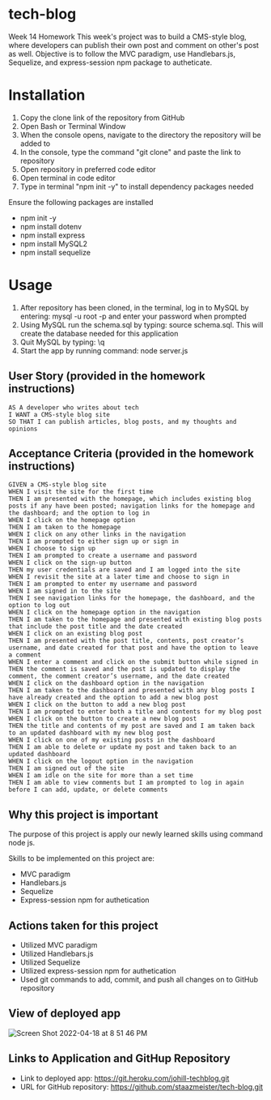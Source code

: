 # tech-blog
Week 14 Homework
This week's project was to build a CMS-style blog, where developers can publish their own post and comment on other's post as well. Objective is to follow the MVC paradigm, use Handlebars.js, Sequelize, and express-session npm package to autheticate.

# Installation
1. Copy the clone link of the repository from GitHub
2. Open Bash or Terminal Window
3. When the console opens, navigate to the directory the repository will be added to
4. In the console, type the command "git clone" and paste the link to repository
5. Open repository in preferred code editor
6. Open terminal in code editor
7. Type in terminal "npm init -y" to install dependency packages needed

  Ensure the following packages are installed
- npm init -y
- npm install dotenv
- npm install express
- npm install MySQL2
- npm install sequelize



# Usage
1. After repository has been cloned, in the terminal, log in to MySQL by entering: mysql -u root -p and enter your password when prompted
2. Using MySQL run the schema.sql by typing: source schema.sql. This will create the database needed for this application
3. Quit MySQL by typing: \q
4. Start the app by running command: node server.js


## User Story (provided in the homework instructions)
```
AS A developer who writes about tech
I WANT a CMS-style blog site
SO THAT I can publish articles, blog posts, and my thoughts and opinions
```
## Acceptance Criteria (provided in the homework instructions)
```
GIVEN a CMS-style blog site
WHEN I visit the site for the first time
THEN I am presented with the homepage, which includes existing blog posts if any have been posted; navigation links for the homepage and the dashboard; and the option to log in
WHEN I click on the homepage option
THEN I am taken to the homepage
WHEN I click on any other links in the navigation
THEN I am prompted to either sign up or sign in
WHEN I choose to sign up
THEN I am prompted to create a username and password
WHEN I click on the sign-up button
THEN my user credentials are saved and I am logged into the site
WHEN I revisit the site at a later time and choose to sign in
THEN I am prompted to enter my username and password
WHEN I am signed in to the site
THEN I see navigation links for the homepage, the dashboard, and the option to log out
WHEN I click on the homepage option in the navigation
THEN I am taken to the homepage and presented with existing blog posts that include the post title and the date created
WHEN I click on an existing blog post
THEN I am presented with the post title, contents, post creator’s username, and date created for that post and have the option to leave a comment
WHEN I enter a comment and click on the submit button while signed in
THEN the comment is saved and the post is updated to display the comment, the comment creator’s username, and the date created
WHEN I click on the dashboard option in the navigation
THEN I am taken to the dashboard and presented with any blog posts I have already created and the option to add a new blog post
WHEN I click on the button to add a new blog post
THEN I am prompted to enter both a title and contents for my blog post
WHEN I click on the button to create a new blog post
THEN the title and contents of my post are saved and I am taken back to an updated dashboard with my new blog post
WHEN I click on one of my existing posts in the dashboard
THEN I am able to delete or update my post and taken back to an updated dashboard
WHEN I click on the logout option in the navigation
THEN I am signed out of the site
WHEN I am idle on the site for more than a set time
THEN I am able to view comments but I am prompted to log in again before I can add, update, or delete comments
```

## Why this project is important
The purpose of this project is apply our newly learned skills using command node js.

Skills to be implemented on this project are:
- MVC paradigm
- Handlebars.js
- Sequelize
- Express-session npm for authetication

## Actions taken for this project
- Utilized MVC paradigm
- Utilized Handlebars.js
- Utilized Sequelize
- Utilized express-session npm for authetication
- Used git commands to add, commit, and push all changes on to GitHub repository

## View of deployed app
![Screen Shot 2022-04-18 at 8 51 46 PM](https://user-images.githubusercontent.com/94095220/163916762-117f00f8-b545-4f62-8196-1f13a84ab185.png)




## Links to Application and GitHup Repository
- Link to deployed app: https://git.heroku.com/johill-techblog.git
- URL for GitHub repository: https://github.com/staazmeister/tech-blog.git
